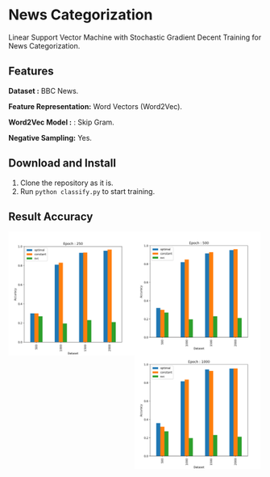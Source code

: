 # News Categorization
Linear Support Vector Machine with Stochastic Gradient Decent Training for News Categorization.

## Features
**Dataset :** BBC News.

**Feature Representation:** Word Vectors (Word2Vec).

**Word2Vec Model :** : Skip Gram.

**Negative Sampling:** Yes.

## Download and Install
1. Clone the repository as it is.
2. Run `python classify.py` to start training.


## Result Accuracy

<img src="RESULT/img/res_epoch_250.png"
     width="250"
     style="float: left; margin-right: 0px;"/>
     
<img src="RESULT/img/res_epoch_500.png"
     width="250"
     style="float: left; margin-right: 0px;"/>
     
<img src="RESULT/img/res_epoch_1000.png"
     width="250"
     style="float: left;"/>    
